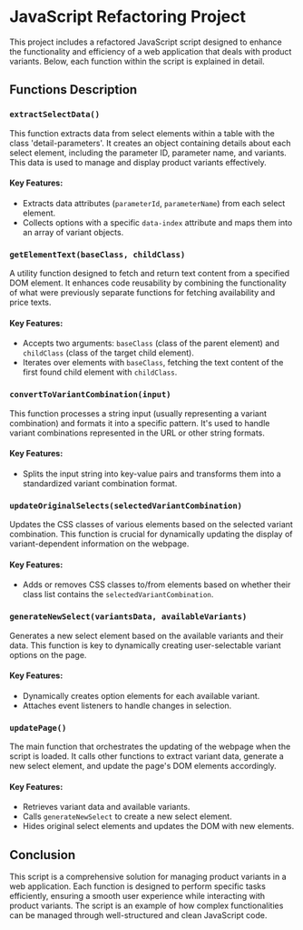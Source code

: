 # JavaScript Refactoring Project

This project includes a refactored JavaScript script designed to enhance the functionality and efficiency of a web application that deals with product variants. Below, each function within the script is explained in detail.

## Functions Description

### `extractSelectData()`
This function extracts data from select elements within a table with the class 'detail-parameters'. It creates an object containing details about each select element, including the parameter ID, parameter name, and variants. This data is used to manage and display product variants effectively.

#### Key Features:
- Extracts data attributes (`parameterId`, `parameterName`) from each select element.
- Collects options with a specific `data-index` attribute and maps them into an array of variant objects.

### `getElementText(baseClass, childClass)`
A utility function designed to fetch and return text content from a specified DOM element. It enhances code reusability by combining the functionality of what were previously separate functions for fetching availability and price texts.

#### Key Features:
- Accepts two arguments: `baseClass` (class of the parent element) and `childClass` (class of the target child element).
- Iterates over elements with `baseClass`, fetching the text content of the first found child element with `childClass`.

### `convertToVariantCombination(input)`
This function processes a string input (usually representing a variant combination) and formats it into a specific pattern. It's used to handle variant combinations represented in the URL or other string formats.

#### Key Features:
- Splits the input string into key-value pairs and transforms them into a standardized variant combination format.

### `updateOriginalSelects(selectedVariantCombination)`
Updates the CSS classes of various elements based on the selected variant combination. This function is crucial for dynamically updating the display of variant-dependent information on the webpage.

#### Key Features:
- Adds or removes CSS classes to/from elements based on whether their class list contains the `selectedVariantCombination`.

### `generateNewSelect(variantsData, availableVariants)`
Generates a new select element based on the available variants and their data. This function is key to dynamically creating user-selectable variant options on the page.

#### Key Features:
- Dynamically creates option elements for each available variant.
- Attaches event listeners to handle changes in selection.

### `updatePage()`
The main function that orchestrates the updating of the webpage when the script is loaded. It calls other functions to extract variant data, generate a new select element, and update the page's DOM elements accordingly.

#### Key Features:
- Retrieves variant data and available variants.
- Calls `generateNewSelect` to create a new select element.
- Hides original select elements and updates the DOM with new elements.

## Conclusion
This script is a comprehensive solution for managing product variants in a web application. Each function is designed to perform specific tasks efficiently, ensuring a smooth user experience while interacting with product variants. The script is an example of how complex functionalities can be managed through well-structured and clean JavaScript code.
